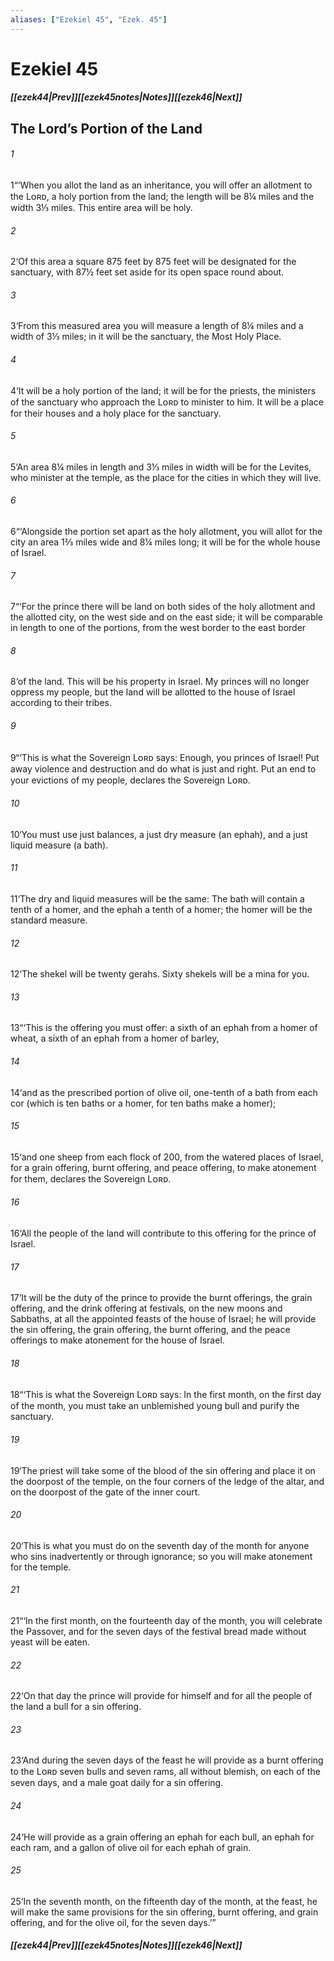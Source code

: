 ```yaml
---
aliases: ["Ezekiel 45", "Ezek. 45"]
---
```

# Ezekiel 45
##### <span class=arrow-left></span>[[ezek44|Prev]]<span class=navigation-separator></span>[[ezek45notes|Notes]]<span class=navigation-separator></span>[[ezek46|Next]]<span class=arrow-right></span>
## The Lord’s Portion of the Land
###### 1
<span class=verse-first>1</span>“‘When you allot the land as an inheritance, you will offer an allotment to the Lᴏʀᴅ, a holy portion from the land; the length will be 8¼ miles and the width 3⅓ miles. This entire area will be holy.
###### 2
<span class=verse-body>2</span>‘Of this area a square 875 feet by 875 feet will be designated for the sanctuary, with 87½ feet set aside for its open space round about.
###### 3
<span class=verse-body>3</span>‘From this measured area you will measure a length of 8¼ miles and a width of 3⅓ miles; in it will be the sanctuary, the Most Holy Place.
###### 4
<span class=verse-body>4</span>‘It will be a holy portion of the land; it will be for the priests, the ministers of the sanctuary who approach the Lᴏʀᴅ to minister to him. It will be a place for their houses and a holy place for the sanctuary.
###### 5
<span class=verse-body>5</span>‘An area 8¼ miles in length and 3⅓ miles in width will be for the Levites, who minister at the temple, as the place for the cities in which they will live.
<div class=paragraph-break></div>

###### 6
<span class=verse-first>6</span>“‘Alongside the portion set apart as the holy allotment, you will allot for the city an area 1⅔ miles wide and 8¼ miles long; it will be for the whole house of Israel.
<div class=paragraph-break></div>

###### 7
<span class=verse-first>7</span>“‘For the prince there will be land on both sides of the holy allotment and the allotted city, on the west side and on the east side; it will be comparable in length to one of the portions, from the west border to the east border
###### 8
<span class=verse-body>8</span>‘of the land. This will be his property in Israel. My princes will no longer oppress my people, but the land will be allotted to the house of Israel according to their tribes.
<div class=paragraph-break></div>

###### 9
<span class=verse-first>9</span>“‘This is what the Sovereign Lᴏʀᴅ says: Enough, you princes of Israel! Put away violence and destruction and do what is just and right. Put an end to your evictions of my people, declares the Sovereign Lᴏʀᴅ.
<div class=paragraph-break></div>

###### 10
<span class=verse-first>10</span>‘You must use just balances, a just dry measure (an ephah), and a just liquid measure (a bath).
###### 11
<span class=verse-body>11</span>‘The dry and liquid measures will be the same: The bath will contain a tenth of a homer, and the ephah a tenth of a homer; the homer will be the standard measure.
###### 12
<span class=verse-body>12</span>‘The shekel will be twenty gerahs. Sixty shekels will be a mina for you.
<div class=paragraph-break></div>

###### 13
<span class=verse-first>13</span>“‘This is the offering you must offer: a sixth of an ephah from a homer of wheat, a sixth of an ephah from a homer of barley,
###### 14
<span class=verse-body>14</span>‘and as the prescribed portion of olive oil, one-tenth of a bath from each cor (which is ten baths or a homer, for ten baths make a homer);
###### 15
<span class=verse-body>15</span>‘and one sheep from each flock of 200, from the watered places of Israel, for a grain offering, burnt offering, and peace offering, to make atonement for them, declares the Sovereign Lᴏʀᴅ.
###### 16
<span class=verse-body>16</span>‘All the people of the land will contribute to this offering for the prince of Israel.
###### 17
<span class=verse-body>17</span>‘It will be the duty of the prince to provide the burnt offerings, the grain offering, and the drink offering at festivals, on the new moons and Sabbaths, at all the appointed feasts of the house of Israel; he will provide the sin offering, the grain offering, the burnt offering, and the peace offerings to make atonement for the house of Israel.
<div class=paragraph-break></div>

###### 18
<span class=verse-first>18</span>“‘This is what the Sovereign Lᴏʀᴅ says: In the first month, on the first day of the month, you must take an unblemished young bull and purify the sanctuary.
###### 19
<span class=verse-body>19</span>‘The priest will take some of the blood of the sin offering and place it on the doorpost of the temple, on the four corners of the ledge of the altar, and on the doorpost of the gate of the inner court.
###### 20
<span class=verse-body>20</span>‘This is what you must do on the seventh day of the month for anyone who sins inadvertently or through ignorance; so you will make atonement for the temple.
<div class=paragraph-break></div>

###### 21
<span class=verse-first>21</span>“‘In the first month, on the fourteenth day of the month, you will celebrate the Passover, and for the seven days of the festival bread made without yeast will be eaten.
###### 22
<span class=verse-body>22</span>‘On that day the prince will provide for himself and for all the people of the land a bull for a sin offering.
###### 23
<span class=verse-body>23</span>‘And during the seven days of the feast he will provide as a burnt offering to the Lᴏʀᴅ seven bulls and seven rams, all without blemish, on each of the seven days, and a male goat daily for a sin offering.
###### 24
<span class=verse-body>24</span>‘He will provide as a grain offering an ephah for each bull, an ephah for each ram, and a gallon of olive oil for each ephah of grain.
###### 25
<span class=verse-body>25</span>‘In the seventh month, on the fifteenth day of the month, at the feast, he will make the same provisions for the sin offering, burnt offering, and grain offering, and for the olive oil, for the seven days.’”
##### <span class=arrow-left></span>[[ezek44|Prev]]<span class=navigation-separator></span>[[ezek45notes|Notes]]<span class=navigation-separator></span>[[ezek46|Next]]<span class=arrow-right></span>
